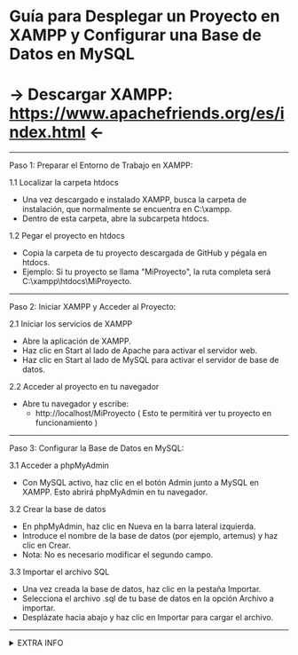 # Guía para Desplegar un Proyecto en XAMPP y Configurar una Base de Datos en MySQL
# → Descargar XAMPP: https://www.apachefriends.org/es/index.html ←
________________________________________

Paso 1: Preparar el Entorno de Trabajo en XAMPP:

  1.1 Localizar la carpeta htdocs
  - Una vez descargado e instalado XAMPP, busca la carpeta de instalación, que normalmente se encuentra en C:\xampp.
  - Dentro de esta carpeta, abre la subcarpeta htdocs.

  1.2 Pegar el proyecto en htdocs
  - Copia la carpeta de tu proyecto descargada de GitHub y pégala en htdocs.
  -	Ejemplo: Si tu proyecto se llama "MiProyecto", la ruta completa será C:\xampp\htdocs\MiProyecto.

________________________________________

Paso 2: Iniciar XAMPP y Acceder al Proyecto:

  2.1 Iniciar los servicios de XAMPP
  -	Abre la aplicación de XAMPP.
  -	Haz clic en Start al lado de Apache para activar el servidor web.
  -	Haz clic en Start al lado de MySQL para activar el servidor de base de datos.

  2.2 Acceder al proyecto en tu navegador
  -	Abre tu navegador y escribe:
      - http://localhost/MiProyecto ( Esto te permitirá ver tu proyecto en funcionamiento )

________________________________________

Paso 3: Configurar la Base de Datos en MySQL:

  3.1 Acceder a phpMyAdmin
  -	Con MySQL activo, haz clic en el botón Admin junto a MySQL en XAMPP. Esto abrirá phpMyAdmin en tu navegador.

  3.2 Crear la base de datos
  -	En phpMyAdmin, haz clic en Nueva en la barra lateral izquierda.
  -	Introduce el nombre de la base de datos (por ejemplo, artemus) y haz clic en Crear.
  -	Nota: No es necesario modificar el segundo campo.

3.3 Importar el archivo SQL
-	Una vez creada la base de datos, haz clic en la pestaña Importar.
-	Selecciona el archivo .sql de tu base de datos en la opción Archivo a importar.
-	Desplázate hacia abajo y haz clic en Importar para cargar el archivo.

________________________________________
<details>
<summary>EXTRA INFO</summary>

### Done by AVK.

</details>
